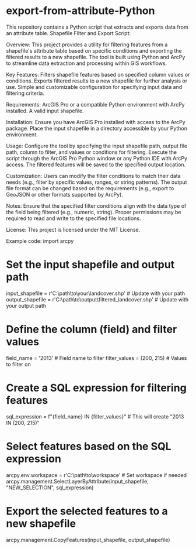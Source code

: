# export-from-attribute-Python
This repository contains a Python script that extracts and exports data from an attribute table.
Shapefile Filter and Export Script:

Overview:
This project provides a utility for filtering features from a shapefile's attribute table based on specific conditions and exporting the filtered results to a new shapefile. The tool is built using Python and ArcPy to streamline data extraction and processing within GIS workflows.

Key Features:
Filters shapefile features based on specified column values or conditions.
Exports filtered results to a new shapefile for further analysis or use.
Simple and customizable configuration for specifying input data and filtering criteria.

Requirements:
ArcGIS Pro or a compatible Python environment with ArcPy installed.
A valid input shapefile.

Installation:
Ensure you have ArcGIS Pro installed with access to the ArcPy package.
Place the input shapefile in a directory accessible by your Python environment.

Usage:
Configure the tool by specifying the input shapefile path, output file path, column to filter, and values or conditions for filtering.
Execute the script through the ArcGIS Pro Python window or any Python IDE with ArcPy access.
The filtered features will be saved to the specified output location.

Customization:
Users can modify the filter conditions to match their data needs (e.g., filter by specific values, ranges, or string patterns).
The output file format can be changed based on the requirements (e.g., export to GeoJSON or other formats supported by ArcPy).

Notes:
Ensure that the specified filter conditions align with the data type of the field being filtered (e.g., numeric, string).
Proper permissions may be required to read and write to the specified file locations.

License:
This project is licensed under the MIT License.


Example code:
import arcpy

# Set the input shapefile and output path
input_shapefile = r'C:\path\to\your\landcover.shp'  # Update with your path
output_shapefile = r'C:\path\to\output\filtered_landcover.shp'  # Update with your output path

# Define the column (field) and filter values
field_name = '2013'  # Field name to filter
filter_values = (200, 215)  # Values to filter on

# Create a SQL expression for filtering features
sql_expression = f"{field_name} IN {filter_values}"  # This will create "2013 IN (200, 215)"

# Select features based on the SQL expression
arcpy.env.workspace = r'C:\path\to\workspace'  # Set workspace if needed
arcpy.management.SelectLayerByAttribute(input_shapefile, "NEW_SELECTION", sql_expression)

# Export the selected features to a new shapefile
arcpy.management.CopyFeatures(input_shapefile, output_shapefile)
 
